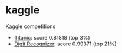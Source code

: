 # kaggle
Kaggle competitions

- [Titanic](https://www.kaggle.com/c/titanic): score 0.81818 (top 3%)
- [Digit Recognizer](https://www.kaggle.com/c/digit-recognizer): score 0.99371 (top 21%)
